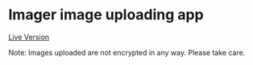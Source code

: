 # Imager image uploading app

[Live Version](https://imager-omega.vercel.app/)

Note: Images uploaded are not encrypted in any way. Please take care.
